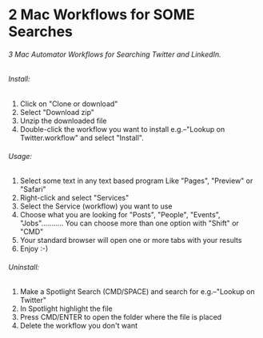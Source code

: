 # 2 Mac Workflows for SOME Searches
###### 3 Mac Automator Workflows for Searching Twitter and LinkedIn.

###### Install:
1. Click on "Clone or download"
2. Select "Download zip"
3. Unzip the downloaded file
4. Double-click the workflow you want to install e.g.–"Lookup on Twitter.workflow" and select "Install".

###### Usage:
1. Select some text in any text based program Like "Pages", "Preview" or "Safari"
2. Right-click and select "Services"
3. Select the Service (workflow) you want to use
4. Choose what you are looking for "Posts", "People", "Events", "Jobs"........... You can choose more than one option with "Shift" or "CMD"
5. Your standard browser will open one or more tabs with your results
6. Enjoy :-)

###### Uninstall:
1. Make a Spotlight Search (CMD/SPACE) and search for e.g.–"Lookup on Twitter"
2. In Spotlight highlight the file
3. Press CMD/ENTER to open the folder where the file is placed
4. Delete the workflow you don't want

